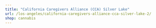 ```yaml
---
title: "California Caregivers Alliance (CCA) Silver Lake"
url: /los-angeles/california-caregivers-alliance-cca-silver-lake-2/
shop: cannabis
---
```

